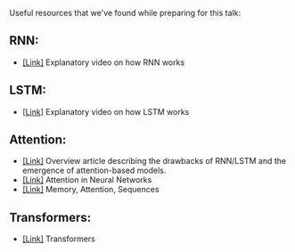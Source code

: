 Useful resources that we've found while preparing for this talk:

## RNN:
- [[Link]](https://www.youtube.com/watch?v=LHXXI4-IEns&feature=youtu.be) Explanatory video on how RNN works

## LSTM:
- [[Link]](https://www.youtube.com/watch?v=8HyCNIVRbSU&feature=youtu.be) Explanatory video on how LSTM works

## Attention:
- [[Link]](https://towardsdatascience.com/the-fall-of-rnn-lstm-2d1594c74ce0) Overview article describing the drawbacks of RNN/LSTM and the emergence of attention-based models.
- [[Link]](https://towardsdatascience.com/attention-in-neural-networks-e66920838742) Attention in Neural Networks
- [[Link]](https://towardsdatascience.com/memory-attention-sequences-37456d271992) Memory, Attention, Sequences

## Transformers:
- [[Link]](https://towardsdatascience.com/transformers-141e32e69591) Transformers
